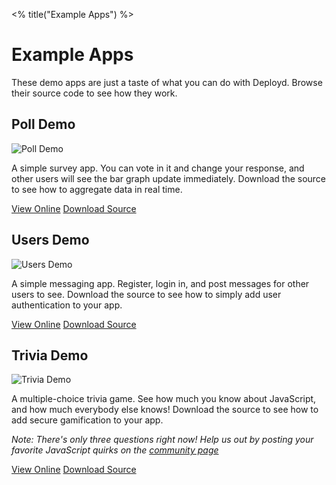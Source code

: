 <% title("Example Apps") %>

# Example Apps

These demo apps are just a taste of what you can do with Deployd. Browse their source code to see how they work.

## Poll Demo

![Poll Demo](/img/examples/poll.png)

A simple survey app. You can vote in it and change your response, and other users will see the bar graph update immediately. Download the source to see how to aggregate data in real time.

<a class="btn btn-primary" target="_blank" href="http://poll2.deploydapp.com"><i class="icon-white icon-eye-open"></i> View Online</a>
<a class="btn btn-primary" target="_blank" href="/downloads/examples/poll.zip"><i class="icon-white icon-download"></i> Download Source</a>

## Users Demo

![Users Demo](/img/examples/users.png)

A simple messaging app. Register, login in, and post messages for other users to see. Download the source to see how to simply add user authentication to your app.

<a class="btn btn-primary" target="_blank" href="http://users.deploydapp.com/login.html"><i class="icon-white icon-eye-open"></i> View Online</a>
<a class="btn btn-primary" target="_blank" href="/downloads/examples/users.zip"><i class="icon-white icon-download"></i> Download Source</a>

## Trivia Demo

![Trivia Demo](/img/examples/trivia.png)

A multiple-choice trivia game. See how much you know about JavaScript, and how much everybody else knows! Download the source to see how to add secure gamification to your app.

*Note: There's only three questions right now! Help us out by posting your favorite JavaScript quirks on the [community page](http://localhost:2403/community.html)*

<a class="btn btn-primary" target="_blank" href="http://trivia.deploydapp.com"><i class="icon-white icon-eye-open"></i> View Online</a>
<a class="btn btn-primary" target="_blank" href="/downloads/examples/trivia.zip"><i class="icon-white icon-download"></i> Download Source</a>